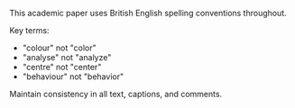 This academic paper uses British English spelling conventions throughout.

Key terms:
- "colour" not "color"
- "analyse" not "analyze"
- "centre" not "center"
- "behaviour" not "behavior"

Maintain consistency in all text, captions, and comments.

